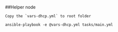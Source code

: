 ##Helper node

```
Copy the `vars-dhcp.yml` to root folder

ansible-playbook -e @vars-dhcp.yml tasks/main.yml
```




